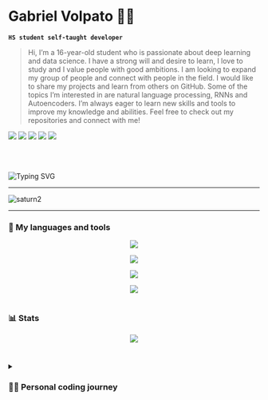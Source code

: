 
# Gabriel Volpato 👨‍💻

**`HS student self-taught developer`**

> Hi, I’m a 16-year-old student who is passionate about deep learning and data science. I have a strong will and desire to learn, I love to study and I value people with good ambitions. I am looking to expand my group of people and connect with people in the field. I would like to share my projects and learn from others on GitHub. Some of the topics I’m interested in are natural language processing, RNNs and Autoencoders. I’m always eager to learn new skills and tools to improve my knowledge and abilities. Feel free to check out my repositories and connect with me!
> 
<div> 
  <img src="http://ForTheBadge.com/images/badges/made-with-python.svg">
  <img src="http://ForTheBadge.com/images/badges/built-with-love.svg">
  <a href = "mailto:gvolpato.lima@gmail.com"><img src="https://img.shields.io/badge/-Gmail-%23333?style=for-the-badge&logo=gmail&logoColor=white"></a>
  <a href="https://www.linkedin.com/in/gabriel-volpato-458705271/" target="_blank"><img src="https://img.shields.io/badge/-LinkedIn-%230077B5?style=for-the-badge&logo=linkedin&logoColor=white"></a>
  <a href="https://twitter.com/gvolpatolima" target="_blank"><img src="https://img.shields.io/badge/Twitter-1DA1F2?style=for-the-badge&logo=twitter&logoColor=white"></a> 
  
</div align="center">

‎‎‎‎‎‎‎          
‎‎‎‎‎‎‎          

![Typing SVG](https://readme-typing-svg.herokuapp.com?duration=10000&center=true&vCenter=true&width=800&height=30&lines=Hello+this+is+Volpato%2C+Welcome+to+my+Github+page.)

---

![saturn2](https://user-images.githubusercontent.com/130118116/230798429-e642b59b-9e2f-4109-b472-f7bd5026eb94.png)

---

### 🧰 My languages and tools

<p align="center">
  <a href="https://skillicons.dev">
    <img src="https://skillicons.dev/icons?i=arduino,bash,css,django,docker,flask,python,linux,fastapi,gamemakerstudio,raspberrypi,svg"/>
  </a>
</p>

<p align="center">
  <a href="https://skillicons.dev">
    <img src="https://skillicons.dev/icons?i=bots,discord,github,git,latex,nginx,pytorch,tensorflow,c,cpp"/>
  </a>
</p>

<p align="center">
  <a href="https://skillicons.dev">
    <img src="https://skillicons.dev/icons?i=html,js,jquery,kubernetes,linkedin,lua,md,neovim"/>
  </a>
</p>

<p align="center">
  <a href="https://skillicons.dev">
    <img src="https://skillicons.dev/icons?i=powershell,r,replit,stackoverflow,twitter,vim,vscode,atom"/>
  </a>
</p>



#


### 📊 Stats

<p align="center">
    <a href="https://github-readme-stats.vercel.app">
        <img src ="https://github-readme-stats.vercel.app/api/top-langs/?username=gvolpatolima&hide=Jupyter%20Notebook&show_icons=true&locale=en&layout=compact&theme=dark&lang_count=6"/>
    </a>
</p>

#

<details>
 <summary><h3>👨‍💻 Personal coding journey</h3></summary>
  I started coding as a young 12-year-old learning from books at the local university. I wanted to learn it all and would spend hours in the library. I had a great hiatus due to not being able to get past some of the harder languages like C. Then I had a great breakthrough around 14 years old when I first started using Linux. I downloaded the Arch ISO and had many problems in my first installation, but then I got the hang of it and started experimenting on computers I built from the electronic trash I found. That’s when I learned all the server-related tools like Nginx, Docker and SSH. It was a great time and I had lots of fun. At around 15, I started taking programming more seriously, doing courses I could afford by private tutoring math and expanding my horizons and setting goals. Now I think I’m ready for the job market and I’m eager to learn more and more.
